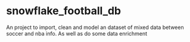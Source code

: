 # snowflake_football_db

An project to import, clean and model an dataset of mixed data between soccer and nba info.
As well as do some data enrichment
